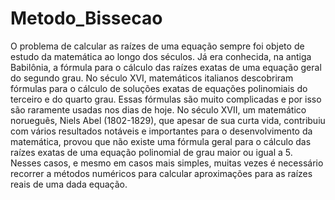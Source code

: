 # Metodo_Bissecao
O problema de calcular as raízes de uma equação sempre foi objeto de estudo da matemática ao longo dos séculos. Já era conhecida, na antiga Babilônia, a fórmula para o cálculo das raízes exatas de uma equação geral do segundo grau. No século XVI, matemáticos italianos descobriram fórmulas para o cálculo de soluções exatas de equações polinomiais do terceiro e do quarto grau. Essas fórmulas são muito complicadas e por isso são raramente usadas nos dias de hoje. No século XVII, um matemático norueguês, Niels Abel (1802-1829), que apesar de sua curta vida, contribuiu com vários resultados notáveis e importantes para o desenvolvimento da matemática, provou que não existe uma fórmula geral para o cálculo das raízes exatas de uma equação polinomial de grau maior ou igual a 5. Nesses casos, e mesmo em casos mais simples, muitas vezes é necessário recorrer a métodos numéricos para calcular aproximações para as raízes reais de uma dada equação.
